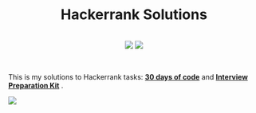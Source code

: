 <h1 align='center'>Hackerrank Solutions</h1>
<p align='center'> <br>
<img src="https://img.shields.io/badge/Java-ED8B00?style=plastic&logo=java&logoColor=white">
<img src="https://badges.pufler.dev/visits/JaneckN/HackerRank_Solutions">
</p>
<br>


This is my solutions to Hackerrank tasks: <a href="https://www.hackerrank.com/domains/tutorials/30-days-of-code"><b>30 days of code</b></a> and  <a href="https://www.hackerrank.com/interview/interview-preparation-kit"><b>Interview Preparation Kit</b></a> .




<img src="https://cdn.imgbin.com/1/6/14/imgbin-logo-hackerrank-where-s-weed-java-portable-network-graphics-hacker-photo-f3CPVE3J9qsaF3fFKJjaiGURg.jpg">


